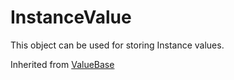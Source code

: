 # InstanceValue

This object can be used for storing Instance values.

Inherited from [ValueBase](../ValueBase)
